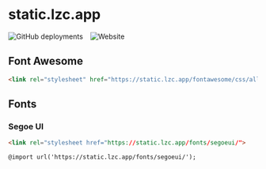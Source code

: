 # static.lzc.app

![GitHub deployments](https://img.shields.io/github/deployments/lzcapp/static.lzc.app/github-pages?style=for-the-badge) &ensp; ![Website](https://img.shields.io/website?url=https%3A%2F%2Fstatic.lzc.app%2F&style=for-the-badge&label=static.lzc.app)
 
## Font Awesome

```html
<link rel="stylesheet" href="https://static.lzc.app/fontawesome/css/all.css" >
 ```

## Fonts

### Segoe UI

```html
<link rel="stylesheet href="https://static.lzc.app/fonts/segoeui/">
```

```html
@import url('https://static.lzc.app/fonts/segoeui/');
```
